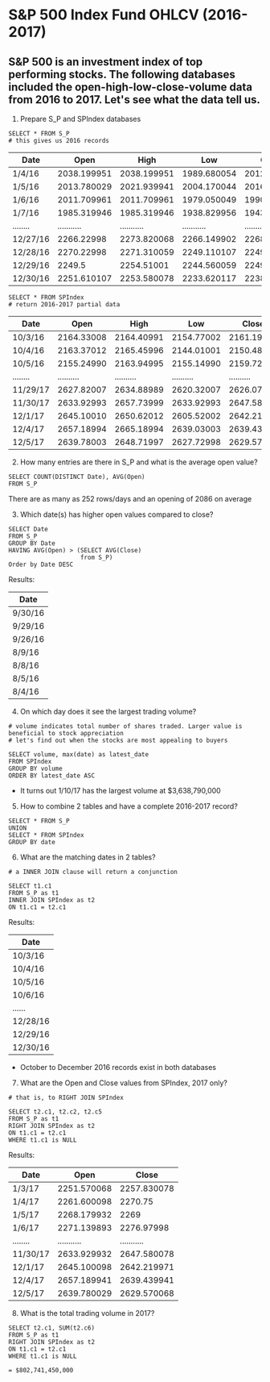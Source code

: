# S&P 500 Index Fund OHLCV (2016-2017)

## S&P 500 is an investment index of top performing stocks. The following databases included the open-high-low-close-volume data from 2016 to 2017. Let's see what the data tell us.

1. Prepare S_P and SPIndex databases
```
SELECT * FROM S_P  
# this gives us 2016 records
```

| Date     | Open        | High        | Low         | Close       | Volume     |
|----------|-------------|-------------|-------------|-------------|------------|
| 1/4/16   | 2038.199951 | 2038.199951 | 1989.680054 | 2012.660034 | 4304880000 |
| 1/5/16   | 2013.780029 | 2021.939941 | 2004.170044 | 2016.709961 | 3706620000 |
| 1/6/16   | 2011.709961 | 2011.709961 | 1979.050049 | 1990.26001  | 4336660000 |
| 1/7/16   | 1985.319946 | 1985.319946 | 1938.829956 | 1943.089966 | 5076590000 |
| ........ | ........... | ........... | ........... | ........... | .......... |
| 12/27/16 | 2266.22998  | 2273.820068 | 2266.149902 | 2268.879883 | 1987080000 |
| 12/28/16 | 2270.22998  | 2271.310059 | 2249.110107 | 2249.919922 | 2392360000 |
| 12/29/16 | 2249.5      | 2254.51001  | 2244.560059 | 2249.26001  | 2336370000 |
| 12/30/16 | 2251.610107 | 2253.580078 | 2233.620117 | 2238.830078 | 2670900000 |



```
SELECT * FROM SPIndex
# return 2016-2017 partial data
```
| Date     | Open       | High       | Low        | Close      | Volume     |
|----------|------------|------------|------------|------------|------------|
| 10/3/16  | 2164.33008 | 2164.40991 | 2154.77002 | 2161.19995 | 3137550000 |
| 10/4/16  | 2163.37012 | 2165.45996 | 2144.01001 | 2150.48999 | 3750890000 |
| 10/5/16  | 2155.24990 | 2163.94995 | 2155.14990 | 2159.72998 | 3906550000 |
| ........ | .......... | .......... | .......... | .......... | .......... |
| 11/29/17 | 2627.82007 | 2634.88989 | 2620.32007 | 2626.07007 | 4078280000 |
| 11/30/17 | 2633.92993 | 2657.73999 | 2633.92993 | 2647.58008 | 4938490000 |
| 12/1/17  | 2645.10010 | 2650.62012 | 2605.52002 | 2642.21997 | 3942320000 |
| 12/4/17  | 2657.18994 | 2665.18994 | 2639.03003 | 2639.43994 | 4023150000 |
| 12/5/17  | 2639.78003 | 2648.71997 | 2627.72998 | 2629.57007 | 3539040000 |

2. How many entries are there in S_P and what is the average open value?
```
SELECT COUNT(DISTINCT Date), AVG(Open)
FROM S_P
```
There are as many as 252 rows/days and an opening of 2086 on average

3. Which date(s) has higher open values compared to close?
```
SELECT Date
FROM S_P
GROUP BY Date
HAVING AVG(Open) > (SELECT AVG(Close) 
                    from S_P)
Order by Date DESC
```
Results:

| Date    |
|---------|
| 9/30/16 |
| 9/29/16 |
| 9/26/16 |
| 8/9/16  |
| 8/8/16  |
| 8/5/16  |
| 8/4/16  |

4. On which day does it see the largest trading volume?

```
# volume indicates total number of shares traded. Larger value is beneficial to stock appreciation
# let's find out when the stocks are most appealing to buyers

SELECT volume, max(date) as latest_date
FROM SPIndex
GROUP BY volume
ORDER BY latest_date ASC
```
- It turns out 1/10/17 has the largest volume at $3,638,790,000

5. How to combine 2 tables and have a complete 2016-2017 record?
```
SELECT * FROM S_P
UNION
SELECT * FROM SPIndex
GROUP BY date
```

6. What are the matching dates in 2 tables?
```
# a INNER JOIN clause will return a conjunction

SELECT t1.c1
FROM S_P as t1
INNER JOIN SPIndex as t2
ON t1.c1 = t2.c1
```
Results:

|   Date   |
|----------|
| 10/3/16  |
| 10/4/16  |
| 10/5/16  |
| 10/6/16  |
| ......   |
| 12/28/16 |
| 12/29/16 |
| 12/30/16 |

- October to December 2016 records exist in both databases

7. What are the Open and Close values from SPIndex, 2017 only?
```
# that is, to RIGHT JOIN SPIndex

SELECT t2.c1, t2.c2, t2.c5
FROM S_P as t1
RIGHT JOIN SPIndex as t2
ON t1.c1 = t2.c1
WHERE t1.c1 is NULL
```
Results:

| Date     | Open        | Close       |
|----------|-------------|-------------|
| 1/3/17   | 2251.570068 | 2257.830078 |
| 1/4/17   | 2261.600098 | 2270.75     |
| 1/5/17   | 2268.179932 | 2269        |
| 1/6/17   | 2271.139893 | 2276.97998  |
| ........ | ........... | ........... |
| 11/30/17 | 2633.929932 | 2647.580078 |
| 12/1/17  | 2645.100098 | 2642.219971 |
| 12/4/17  | 2657.189941 | 2639.439941 |
| 12/5/17  | 2639.780029 | 2629.570068 |

8. What is the total trading volume in 2017?

```
SELECT t2.c1, SUM(t2.c6)
FROM S_P as t1
RIGHT JOIN SPIndex as t2
ON t1.c1 = t2.c1
WHERE t1.c1 is NULL

= $802,741,450,000
```
